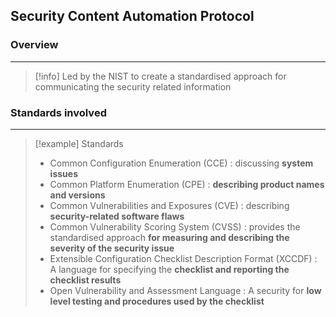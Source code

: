 ## Security Content Automation Protocol

### Overview 
---
>[!info]
>Led by the NIST to create a standardised approach for communicating the security related information 

### Standards involved 
---
>[!example] Standards 
>- Common Configuration Enumeration (CCE) : discussing **system issues**
>- Common Platform Enumeration (CPE) : **describing product names and versions**
>- Common Vulnerabilities and Exposures (CVE) : describing **security-related software flaws**
>- Common Vulnerability Scoring System (CVSS) : provides the standardised approach **for measuring and describing the severity of the security issue**
>- Extensible Configuration Checklist Description Format (XCCDF) : A language for specifying the **checklist and reporting the checklist results** 
>- Open Vulnerability and Assessment Language : A security for **low level testing and procedures used by the checklist** 
